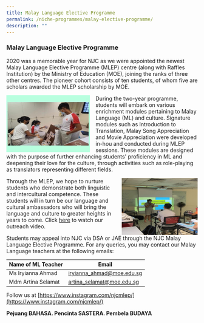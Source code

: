 ```yaml
---
title: Malay Language Elective Programme
permalink: /niche-programmes/malay-elective-programme/
description: ""
---
```

### Malay Language Elective Programme

2020 was a memorable year for NJC as we were appointed the newest Malay Language Elective Programme (MLEP) centre (along with Raffles Institution) by the Ministry of Education (MOE), joining the ranks of three other centres. The pioneer cohort consists of ten students, of whom five are scholars awarded the MLEP scholarship by MOE.

<img src="/images/niche5.png" style="width:220px;height:150px;margin-right:15px;" align = "left"> During the two-year programme, students will embark on various enrichment modules pertaining to Malay Language (ML) and culture. Signature modules such as Introduction to Translation, Malay Song Appreciation and Movie Appreciation were developed in-hou and conducted during MLEP sessions. These modules are designed with the purpose of further enhancing students' proficiency in ML and deepening their love for the culture, through activities such as role-playing as translators representing different fields. 

<img src="/images/niche6.png" style="width:200px;height:150px;margin-left:15px;" align = "right"> Through the MLEP, we hope to nurture students who demonstrate both linguistic and intercultural competence. These students will in turn be our language and cultural ambassadors who will bring the language and culture to greater heights in years to come. Click [here](https://youtu.be/YltCIxDnf3Q) to watch our outreach video. 

Students may appeal into NJC via DSA or JAE through the NJC Malay Language Elective Programme. For any queries, you may contact our Malay Language teachers at the following emails:

| Name of ML Teacher | Email |
|---|---|
| Ms Iryianna Ahmad | iryianna_ahmad@moe.edu.sg |
| Mdm Artina Selamat | artina_selamat@moe.edu.sg |

Follow us at [https://www.instagram.com/njcmlep/](https://www.instagram.com/njcmlep/)

**Pejuang BAHASA. Pencinta SASTERA. Pembela BUDAYA**





